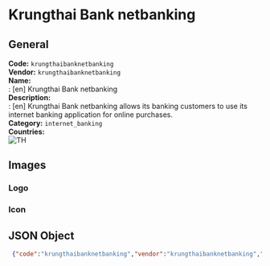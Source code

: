 # Krungthai Bank netbanking 
## General 
**Code:** `krungthaibanknetbanking`  
**Vendor:** `krungthaibanknetbanking`  
**Name:**  
:	[en] Krungthai Bank netbanking  
**Description:**  
: [en] Krungthai Bank netbanking allows its banking customers to use its internet banking application for online purchases.  
**Category:** `internet_banking`  
**Countries:**  
![TH](https://cdnjs.cloudflare.com/ajax/libs/flag-icon-css/3.3.0/flags/4x3/TH.svg#w24)  
 
## Images 
### Logo 
### Icon 
## JSON Object 
```json
 {"code":"krungthaibanknetbanking","vendor":"krungthaibanknetbanking","name":{"en":"Krungthai Bank netbanking"},"description":{"en":"Krungthai Bank netbanking allows its banking customers to use its internet banking application for online purchases."},"countries":["TH"],"category":"internet_banking"}```  

